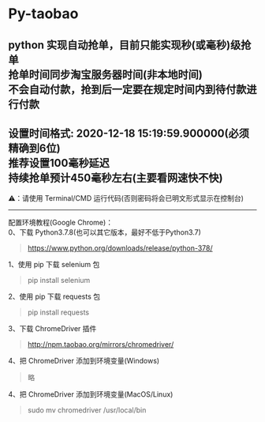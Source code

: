 # Py-taobao

python 实现自动抢单，目前只能实现秒(或毫秒)级抢单  
抢单时间同步淘宝服务器时间(非本地时间)  
不会自动付款，抢到后一定要在规定时间内到待付款进行付款
---
设置时间格式: 2020-12-18 15:19:59.900000(必须精确到6位)  
推荐设置100毫秒延迟  
持续抢单预计450毫秒左右(主要看网速快不快)
---
⚠️：请使用 Terminal/CMD 运行代码(否则密码将会已明文形式显示在控制台)

---
配置环境教程(Google Chrome)：  
0、下载 Python3.7.8(也可以其它版本，最好不低于Python3.7)
> https://www.python.org/downloads/release/python-378/

1、使用 pip 下载 selenium 包
> pip install selenium

2、使用 pip 下载 requests 包
> pip install requests

3、下载 ChromeDriver 插件
> http://npm.taobao.org/mirrors/chromedriver/

4、把 ChromeDriver 添加到环境变量(Windows)
> 略

4、把 ChromeDriver 添加到环境变量(MacOS/Linux)
> sudo mv chromedriver /usr/local/bin
